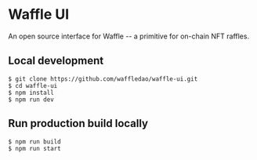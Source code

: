 # Waffle UI

An open source interface for Waffle -- a primitive for on-chain NFT raffles.

## Local development

```
$ git clone https://github.com/waffledao/waffle-ui.git
$ cd waffle-ui
$ npm install
$ npm run dev
```

## Run production build locally

```
$ npm run build
$ npm run start
```
